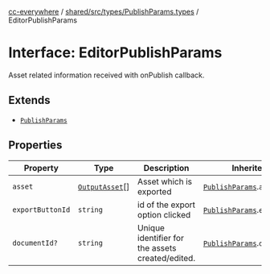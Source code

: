 [cc-everywhere](../../../../../index.md) / [shared/src/types/PublishParams.types](../index.md) / EditorPublishParams

# Interface: EditorPublishParams

Asset related information received with onPublish callback.

## Extends

- [`PublishParams`](PublishParams.md)

## Properties

| Property | Type | Description | Inherited from |
| ------ | ------ | ------ | ------ |
| `asset` | [`OutputAsset`](../../Asset.types/interfaces/OutputAsset.md)[] | Asset which is exported | [`PublishParams`](PublishParams.md).`asset` |
| `exportButtonId` | `string` | id of the export option clicked | [`PublishParams`](PublishParams.md).`exportButtonId` |
| `documentId?` | `string` | Unique identifier for the assets created/edited. | [`PublishParams`](PublishParams.md).`documentId` |
